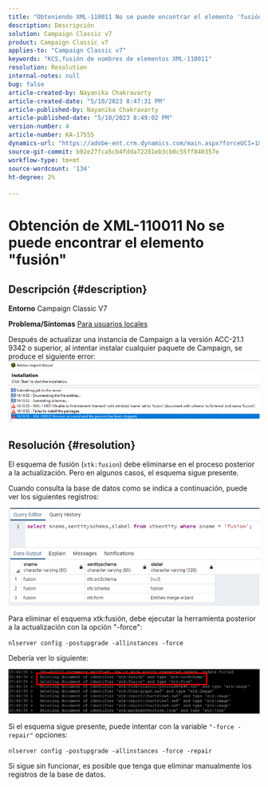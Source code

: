 ```yaml
---
title: "Obteniendo XML-110011 No se puede encontrar el elemento 'fusión'"
description: Descripción
solution: Campaign Classic v7
product: Campaign Classic v7
applies-to: "Campaign Classic v7"
keywords: "KCS,fusión de nombres de elementos XML-110011"
resolution: Resolution
internal-notes: null
bug: false
article-created-by: Nayanika Chakravarty
article-created-date: "5/10/2023 8:47:31 PM"
article-published-by: Nayanika Chakravarty
article-published-date: "5/10/2023 8:49:02 PM"
version-number: 4
article-number: KA-17555
dynamics-url: "https://adobe-ent.crm.dynamics.com/main.aspx?forceUCI=1&pagetype=entityrecord&etn=knowledgearticle&id=bfce3ce1-73ef-ed11-8849-6045bd006239"
source-git-commit: b02e27fca5cb4fdda72281eb3cb0c55ff840357e
workflow-type: tm+mt
source-wordcount: '134'
ht-degree: 2%

---
```


# Obtención de XML-110011 No se puede encontrar el elemento &quot;fusión&quot;

## Descripción {#description}

<b>Entorno</b>
Campaign Classic V7


<b>Problema/Síntomas</b>
<u>Para usuarios locales</u>

Después de actualizar una instancia de Campaign a la versión ACC-21.1 9342 o superior, al intentar instalar cualquier paquete de Campaign, se produce el siguiente error:
<br>![](assets/___c0ce3ce1-73ef-ed11-8849-6045bd006239___.png)

## Resolución {#resolution}


El esquema de fusión (`xtk:fusion`) debe eliminarse en el proceso posterior a la actualización. Pero en algunos casos, el esquema sigue presente.

Cuando consulta la base de datos como se indica a continuación, puede ver los siguientes registros:

![](assets/5cf5ba8b-f838-ec11-b6e6-000d3a348885.png)

Para eliminar el esquema xtk:fusión, debe ejecutar la herramienta posterior a la actualización con la opción &quot;-force&quot;:

`nlserver config -postupgrade -allinstances -force`

Debería ver lo siguiente:

![](assets/406e7298-f938-ec11-b6e6-000d3a348885.png)

Si el esquema sigue presente, puede intentar con la variable `"-force -repair"` opciones:

`nlserver config -postupgrade -allinstances -force -repair`

Si sigue sin funcionar, es posible que tenga que eliminar manualmente los registros de la base de datos.
